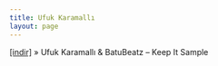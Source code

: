 ```yaml
---
title: Ufuk Karamallı
layout: page
---
```


<a href="https://cloud.mail.ru/public/7c0ea9beb5f1/Batu%20Beatz%20%26%20Ufuk%20Karamall%C4%B1%20-%20Keep%20It%20Sample" target="_blank">[indir]</a>  »  Ufuk Karamallı & BatuBeatz &#8211; Keep It Sample